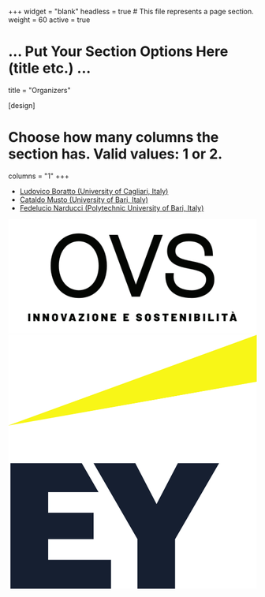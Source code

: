 +++
widget = "blank"
headless = true  # This file represents a page section.
weight = 60 
active = true

# ... Put Your Section Options Here (title etc.) ...
title = "Organizers"

[design]
  # Choose how many columns the section has. Valid values: 1 or 2.
  columns = "1"
+++
  
* [Ludovico Boratto (University of Cagliari, Italy)](https://www.ludovicoboratto.com/)
* [Cataldo Musto (University of Bari, Italy)](http://www.di.uniba.it/~swap/index.php?n=Membri.CataldoMusto)
* [Fedelucio Narducci (Polytechnic University of Bari, Italy)](https://sisinflab.poliba.it/people/fedelucio-narducci/)

<img src="/assets/media/logo_OVS.svg"/>
<img src="/assets/media/logo_EY.jpg"/>